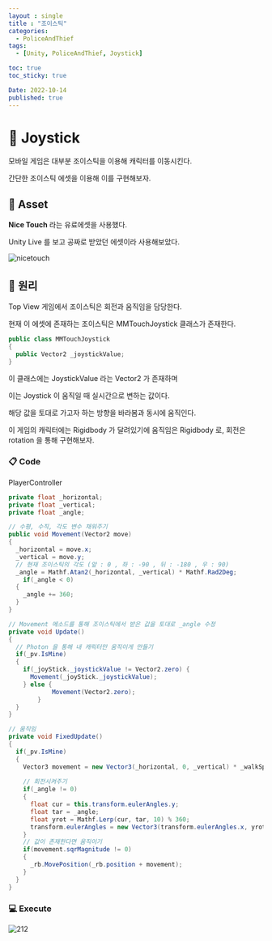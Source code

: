 ```yaml
---
layout : single
title : "조이스틱"
categories:
  - PoliceAndThief
tags:
  - [Unity, PoliceAndThief, Joystick]

toc: true
toc_sticky: true

Date: 2022-10-14
published: true
---
```


# 📌 Joystick

모바일 게임은 대부분 조이스틱을 이용해 캐릭터를 이동시킨다.

간단한 조이스틱 에셋을 이용해 이를 구현해보자.

## 📝 Asset

**Nice Touch** 라는 유료에셋을 사용했다.

Unity Live 를 보고 공짜로 받았던 에셋이라 사용해보았다.

![nicetouch](https://user-images.githubusercontent.com/87271529/195623498-761286b9-980d-4ea0-8974-31d37bb183bb.png)

## 📝 원리

Top View 게임에서 조이스틱은 회전과 움직임을 담당한다.

현재 이 에셋에 존재하는 조이스틱은 MMTouchJoystick 클래스가 존재한다.

```cs
public class MMTouchJoystick
{
  public Vector2 _joystickValue;
}
```

이 클래스에는 JoystickValue 라는 Vector2 가 존재하며

이는 Joystick 이 움직일 때 실시간으로 변하는 값이다.

해당 값을 토대로 가고자 하는 방향을 바라봄과 동시에 움직인다.

이 게임의 캐릭터에는 Rigidbody 가 달려있기에 움직임은 Rigidbody 로, 회전은 rotation 을 통해 구현해보자.

### 📋 Code

PlayerController

```cs
private float _horizontal;
private float _vertical;
private float _angle;

// 수평, 수직, 각도 변수 채워주기
public void Movement(Vector2 move)
{
  _horizontal = move.x;
  _vertical = move.y;
  // 현재 조이스틱의 각도 (앞 : 0 , 좌 : -90 , 뒤 : -180 , 우 : 90)
  _angle = Mathf.Atan2(_horizontal, _vertical) * Mathf.Rad2Deg;
	if(_angle < 0)
  {
    _angle += 360;
  }
}

// Movement 메소드를 통해 조이스틱에서 받은 값을 토대로 _angle 수정
private void Update()
{
  // Photon 을 통해 내 캐릭터만 움직이게 만들기
  if(_pv.IsMine)
  {
    if(_joyStick._joystickValue != Vector2.zero) {
      Movement(_joyStick._joystickValue);
    } else {
			Movement(Vector2.zero);
		}
  }
}

// 움직임
private void FixedUpdate()
{
  if(_pv.IsMine)
  {
    Vector3 movement = new Vector3(_horizontal, 0, _vertical) * _walkSpeed * Time.fixedDeltaTime;
		
    // 회전시켜주기
    if(_angle != 0)
    {
      float cur = this.transform.eulerAngles.y;
      float tar = _angle;
      float yrot = Mathf.Lerp(cur, tar, 10) % 360;
      transform.eulerAngles = new Vector3(transform.eulerAngles.x, yrot, transform.eulerAngles.z);
    }
    // 값이 존재한다면 움직이기
    if(movement.sqrMagnitude != 0)
    {
      _rb.MovePosition(_rb.position + movement);
    }
  }
}
```

### 💻 Execute

![212](https://user-images.githubusercontent.com/87271529/195641577-569ea6ea-3ddb-4f36-b265-6746167d21d2.gif)

